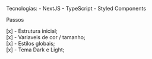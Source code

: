 Tecnologias:
    - NextJS
    - TypeScript
    - Styled Components

Passos

[x] - Estrutura inicial;  
[x] - Variaveis de cor / tamanho;   
[x] - Estilos globais;  
[x] - Tema Dark e Light;  